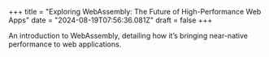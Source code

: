 +++
title = "Exploring WebAssembly: The Future of High-Performance Web Apps"
date = "2024-08-19T07:56:36.081Z"
draft = false
+++

  An introduction to WebAssembly, detailing how it’s bringing near-native performance to web applications.
        